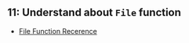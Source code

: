 ## 11: Understand about `File` function
- [File Function Recerence](https://www.terraform.io/docs/language/functions/file.html)

